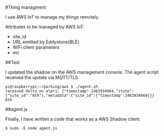 #Thing managment

I use AWS IoT to manage my things remotely.

Attributes to be managed by AWS IoT:
- site_id
- URL emitted by Eddystone(BLE)
- WiFi client parameters
- etc

##Test

I updated the shadow on the AWS management console. The agent script received the update via MQTT/TLS.
```
pi@raspberrypi:~/parking/aws $ ./agent.sh
received delta on alpr1: {"timestamp":1463934664,"state":{"site_id":"6th"},"metadata":{"site_id":{"timestamp":1463934664}}}
6th
```
##agent.js

Finally, I have written a code that works as a AWS Shadow client:
```
$ sudo -E node agent.js
```
